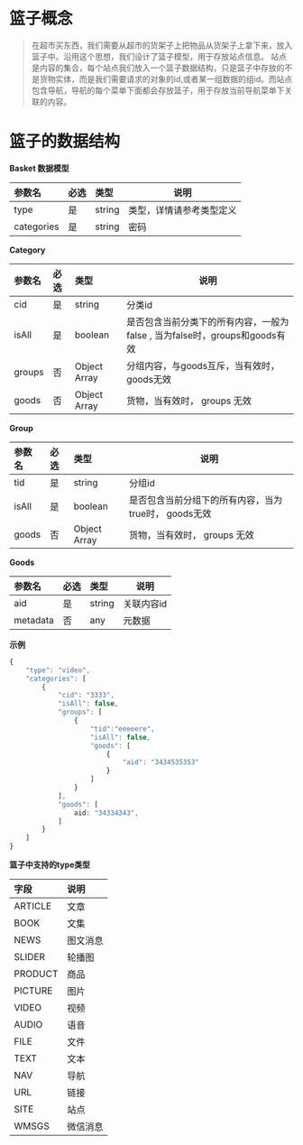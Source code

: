 # **篮子概念**
> 在超市买东西，我们需要从超市的货架子上把物品从货架子上拿下来，放入篮子中。沿用这个思想，我们设计了篮子模型，用于存放站点信息。 站点是内容的集合，每个站点我们放入一个篮子数据结构，只是篮子中存放的不是货物实体，而是我们需要请求的对象的id,或者某一组数据的组id。而站点包含导航，导航的每个菜单下面都会存放篮子，用于存放当前导航菜单下关联的内容。 

# 篮子的数据结构

**Basket 数据模型**

| 参数名     | 必选 | 类型   | 说明                     |
| :--------- | :--- | :----- | ------------------------ |
| type       | 是   | string | 类型，详情请参考类型定义 |
| categories | 是   | string | 密码                     |

**Category**

| 参数名 | 必选 | 类型         | 说明                                                         |
| :----- | :--- | :----------- | ------------------------------------------------------------ |
| cid    | 是   | string       | 分类id                                                       |
| isAll  | 是   | boolean      | 是否包含当前分类下的所有内容，一般为false , 当为false时，groups和goods有效 |
| groups | 否   | Object Array | 分组内容，与goods互斥，当有效时，goods无效                   |
| goods  | 否   | Object Array | 货物，当有效时， groups 无效                                 |

**Group**

| 参数名 | 必选 | 类型         | 说明                                                 |
| :----- | :--- | :----------- | ---------------------------------------------------- |
| tid    | 是   | string       | 分组id                                               |
| isAll  | 是   | boolean      | 是否包含当前分组下的所有内容，当为true时， goods无效 |
| goods  | 否   | Object Array | 货物，当有效时， groups 无效                         |


**Goods**

| 参数名   | 必选 | 类型   | 说明       |
| :------- | :--- | :----- | ---------- |
| aid      | 是   | string | 关联内容id |
| metadata | 否   | any    | 元数据     |


**示例**

```typescript
{
    "type": "video",
    "categories": [
        {
            "cid": "3333",
            "isAll": false,
            "groups": [
                {
                    "tid":"eeeeere",
                    "isAll": false,
                    "goods": [
                        {
                            "aid": "3434535353"
                        }
                    ]
                }
            ],
            "goods": [
                aid: "34334343",
            ]
        }
    ]
}

```

**篮子中支持的type类型**

| 字段    | 说明     |
| :------ | :------- |
| ARTICLE | 文章     |
| BOOK    | 文集     |
| NEWS    | 图文消息 |
| SLIDER  | 轮播图   |
| PRODUCT | 商品     |
| PICTURE | 图片     |
| VIDEO   | 视频     |
| AUDIO   | 语音     |
| FILE    | 文件     |
| TEXT    | 文本     |
| NAV     | 导航     |
| URL     | 链接     |
| SITE    | 站点     |
| WMSGS   | 微信消息 |